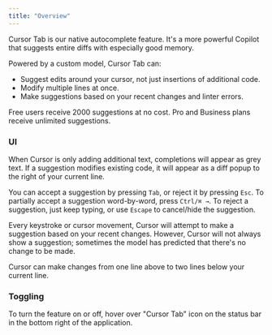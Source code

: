```yaml
---
title: "Overview"
---
```


Cursor Tab is our native autocomplete feature. It's a more powerful Copilot that suggests entire diffs with especially good memory.


  


Powered by a custom model, Cursor Tab can:

* Suggest edits around your cursor, not just insertions of additional code.
* Modify multiple lines at once.
* Make suggestions based on your recent changes and linter errors.

Free users receive 2000 suggestions at no cost. Pro and Business plans receive unlimited suggestions.

### UI

When Cursor is only adding additional text, completions will appear as grey text. If a suggestion modifies existing code,
it will appear as a diff popup to the right of your current line.


  
  


You can accept a suggestion by pressing `Tab`, or reject it by pressing `Esc`. To partially accept a suggestion word-by-word, press `Ctrl/⌘ →`. 
To reject a suggestion, just keep typing, or use `Escape` to cancel/hide the suggestion.

Every keystroke or cursor movement, Cursor will attempt to make a suggestion based on your recent changes. However, Cursor will not always show a suggestion; sometimes the model has predicted that there's no change to be made.

Cursor can make changes from one line above to two lines below your current line.

### Toggling

To turn the feature on or off, hover over "Cursor Tab" icon on the status bar in the bottom right of the application.